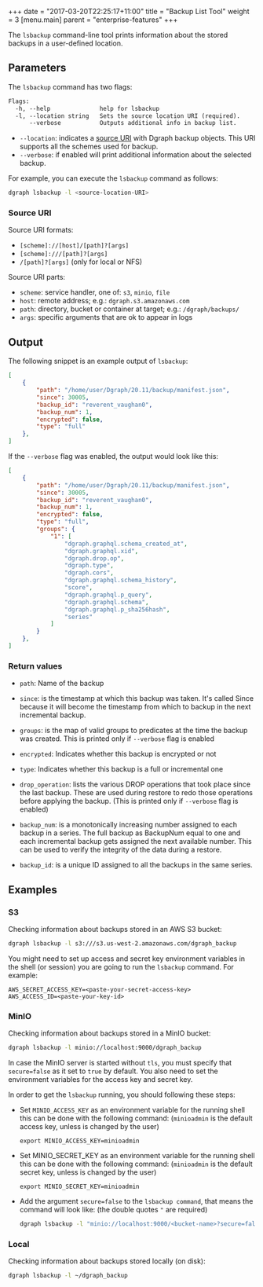 +++
date = "2017-03-20T22:25:17+11:00"
title = "Backup List Tool"
weight = 3
[menu.main]
    parent = "enterprise-features"
+++

The `lsbackup` command-line tool prints information about the stored backups in a user-defined location.

## Parameters

The `lsbackup` command has two flags:

```txt
Flags:
  -h, --help              help for lsbackup
  -l, --location string   Sets the source location URI (required).
      --verbose           Outputs additional info in backup list.
```

- `--location`: indicates a [source URI](#source-uri) with Dgraph backup objects. This URI supports all the schemes used for backup.
- `--verbose`: if enabled will print additional information about the selected backup.

For example, you can execute the `lsbackup` command as follows:

```sh
dgraph lsbackup -l <source-location-URI>
```

### Source URI

Source URI formats:

- `[scheme]://[host]/[path]?[args]`
- `[scheme]:///[path]?[args]`
- `/[path]?[args]` (only for local or NFS)

Source URI parts:

- `scheme`: service handler, one of: `s3`, `minio`, `file`
- `host`: remote address; e.g.: `dgraph.s3.amazonaws.com`
- `path`: directory, bucket or container at target; e.g.: `/dgraph/backups/`
- `args`: specific arguments that are ok to appear in logs

## Output

The following snippet is an example output of `lsbackup`:

```json
[
	{
		"path": "/home/user/Dgraph/20.11/backup/manifest.json",
		"since": 30005,
		"backup_id": "reverent_vaughan0",
		"backup_num": 1,
		"encrypted": false,
		"type": "full"
	},
]
```

If the `--verbose` flag was enabled, the output would look like this:

```json
[
    {
        "path": "/home/user/Dgraph/20.11/backup/manifest.json",
        "since": 30005,
        "backup_id": "reverent_vaughan0",
        "backup_num": 1,
        "encrypted": false,
        "type": "full",
        "groups": {
            "1": [
                "dgraph.graphql.schema_created_at",
                "dgraph.graphql.xid",
                "dgraph.drop.op",
                "dgraph.type",
                "dgraph.cors",
                "dgraph.graphql.schema_history",
                "score",
                "dgraph.graphql.p_query",
                "dgraph.graphql.schema",
                "dgraph.graphql.p_sha256hash",
                "series"
            ]
        }
    },
]
```

### Return values

- `path`: Name of the backup

- `since`:  is the timestamp at which this backup was taken. It's called Since because it will become the timestamp from which to backup in the next   incremental backup.

- `groups`: is the map of valid groups to predicates at the time the backup was created. This is printed only if `--verbose` flag is enabled

- `encrypted`: Indicates whether this backup is encrypted or not

- `type`: Indicates whether this backup is a full or incremental one

- `drop_operation`: lists the various DROP operations that took place since the last backup.  These are used during restore to redo those operations before applying the backup. (This is printed only if `--verbose` flag is enabled)

- `backup_num`: is a monotonically increasing number assigned to each backup in  a series. The full backup as BackupNum equal to one and each incremental  backup gets assigned the next available number. This can be used to verify the integrity of the data during a restore.

- `backup_id`: is a unique ID assigned to all the backups in the same series.


## Examples

### S3

Checking information about backups stored in an AWS S3 bucket:

```sh
dgraph lsbackup -l s3:///s3.us-west-2.amazonaws.com/dgraph_backup
```

You might need to set up access and secret key environment variables in the shell (or session) you are going to run the `lsbackup` command. For example:
```
AWS_SECRET_ACCESS_KEY=<paste-your-secret-access-key>
AWS_ACCESS_ID=<paste-your-key-id>
```

### MinIO

Checking information about backups stored in a MinIO bucket:

```sh
dgraph lsbackup -l minio://localhost:9000/dgraph_backup
```

In case the MinIO server is started without `tls`, you must specify that `secure=false` as it set to `true` by default. You also need to set the environment variables for the access key and secret key. 

In order to get the `lsbackup` running, you should following these steps:

- Set `MINIO_ACCESS_KEY` as an environment variable for the running shell this can be done with the following command:
  (`minioadmin` is the default access key, unless is changed by the user)

  ```
  export MINIO_ACCESS_KEY=minioadmin
  ```

- Set MINIO_SECRET_KEY as an environment variable for the running shell this can be done with the following command:
  (`minioadmin` is the default secret key, unless is changed by the user)

  ```
  export MINIO_SECRET_KEY=minioadmin
  ```

- Add the argument `secure=false` to the `lsbackup command`, that means the command will look like: (the double quotes `"` are required)

  ```sh
  dgraph lsbackup -l "minio://localhost:9000/<bucket-name>?secure=false"
  ```

### Local

Checking information about backups stored locally (on disk):

```sh
dgraph lsbackup -l ~/dgraph_backup
```
